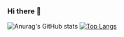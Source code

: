 ### Hi there 👋


![Anurag's GitHub stats](https://github-readme-stats.vercel.app/api?username=mjhxyz&count_private=true&show_icons=true&theme=dracula) [![Top Langs](https://github-readme-stats.vercel.app/api/top-langs/?username=mjhxyz&hide=javascript,html,css,typescript&layout=compact)]()


